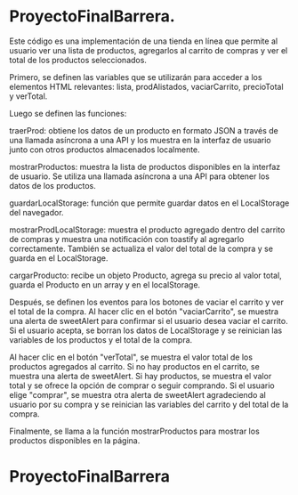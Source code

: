 # ProyectoFinalBarrera.
Este código es una implementación de una tienda en línea que permite al usuario ver una lista de productos, agregarlos al carrito de compras y ver el total de los productos seleccionados.

Primero, se definen las variables que se utilizarán para acceder a los elementos HTML relevantes: lista, prodAlistados, vaciarCarrito, precioTotal y verTotal.

Luego se definen las funciones:

traerProd: obtiene los datos de un producto en formato JSON a través de una llamada asíncrona a una API y los muestra en la interfaz de usuario junto con otros productos almacenados localmente.

mostrarProductos: muestra la lista de productos disponibles en la interfaz de usuario. Se utiliza una llamada asíncrona a una API para obtener los datos de los productos.

guardarLocalStorage: función que permite guardar datos en el LocalStorage del navegador.

mostrarProdLocalStorage: muestra el producto agregado dentro del carrito de compras y muestra una notificación con toastify al agregarlo correctamente. También se actualiza el valor del total de la compra y se guarda en el LocalStorage.

cargarProducto: recibe un objeto Producto, agrega su precio al valor total, guarda el Producto en un array y en el localStorage.

Después, se definen los eventos para los botones de vaciar el carrito y ver el total de la compra. Al hacer clic en el botón "vaciarCarrito", se muestra una alerta de sweetAlert para confirmar si el usuario desea vaciar el carrito. Si el usuario acepta, se borran los datos de LocalStorage y se reinician las variables de los productos y el total de la compra.

Al hacer clic en el botón "verTotal", se muestra el valor total de los productos agregados al carrito. Si no hay productos en el carrito, se muestra una alerta de sweetAlert. Si hay productos, se muestra el valor total y se ofrece la opción de comprar o seguir comprando. Si el usuario elige "comprar", se muestra otra alerta de sweetAlert agradeciendo al usuario por su compra y se reinician las variables del carrito y del total de la compra.

Finalmente, se llama a la función mostrarProductos para mostrar los productos disponibles en la página.



# ProyectoFinalBarrera
